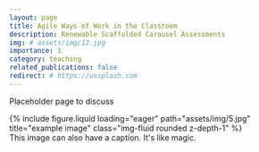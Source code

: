 ```yaml
---
layout: page
title: Agile Ways of Work in the Classroom
description: Renewable Scaffolded Carousel Assessments
img: # assets/img/12.jpg
importance: 1
category: teaching
related_publications: false
redirect: # https://unsplash.com
---
```


Placeholder page to discuss

</div>
<div class="row">
    <div class="col-sm mt-3 mt-md-0">
        {% include figure.liquid loading="eager" path="assets/img/5.jpg" title="example image" class="img-fluid rounded z-depth-1" %}
    </div>
</div>
<div class="caption">
    This image can also have a caption. It's like magic.
</div>
